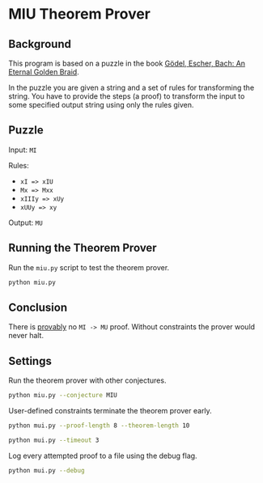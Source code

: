 # MIU Theorem Prover

## Background

This program is based on a puzzle in the book [Gödel, Escher, Bach: An Eternal Golden Braid](https://en.wikipedia.org/wiki/G%C3%B6del,_Escher,_Bach).

In the puzzle you are given a string and a set of rules for transforming the string. You have to provide the steps (a proof) to transform the input to some specified output string using only the rules given.

## Puzzle

Input: `MI`

Rules:
- `xI => xIU`
- `Mx => Mxx`
- `xIIIy => xUy`
- `xUUy => xy`

Output: `MU`

## Running the Theorem Prover

Run the `miu.py` script to test the theorem prover.

```bash
python miu.py
```

## Conclusion

There is [provably](https://en.wikipedia.org/wiki/MU_puzzle) no `MI -> MU` proof. Without constraints the prover would never halt.

## Settings

Run the theorem prover with other conjectures.

```bash
python miu.py --conjecture MIU
```

User-defined constraints terminate the theorem prover early.

```bash
python mui.py --proof-length 8 --theorem-length 10
```

```bash
python mui.py --timeout 3
```

Log every attempted proof to a file using the debug flag.

```bash
python mui.py --debug
```